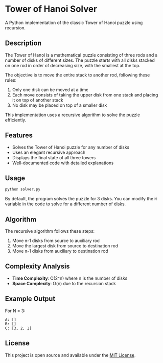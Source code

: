 # Tower of Hanoi Solver

A Python implementation of the classic Tower of Hanoi puzzle using recursion.

## Description

The Tower of Hanoi is a mathematical puzzle consisting of three rods and a number of disks of different sizes. The puzzle starts with all disks stacked on one rod in order of decreasing size, with the smallest at the top.

The objective is to move the entire stack to another rod, following these rules:
1. Only one disk can be moved at a time
2. Each move consists of taking the upper disk from one stack and placing it on top of another stack
3. No disk may be placed on top of a smaller disk

This implementation uses a recursive algorithm to solve the puzzle efficiently.

## Features

- Solves the Tower of Hanoi puzzle for any number of disks
- Uses an elegant recursive approach
- Displays the final state of all three towers
- Well-documented code with detailed explanations

## Usage

```bash
python solver.py
```

By default, the program solves the puzzle for 3 disks. You can modify the `N` variable in the code to solve for a different number of disks.

## Algorithm

The recursive algorithm follows these steps:
1. Move n-1 disks from source to auxiliary rod
2. Move the largest disk from source to destination rod
3. Move n-1 disks from auxiliary to destination rod

## Complexity Analysis

- **Time Complexity**: O(2^n) where n is the number of disks
- **Space Complexity**: O(n) due to the recursion stack

## Example Output

For N = 3:
```
A: []
B: []
C: [3, 2, 1]
```

## License

This project is open source and available under the [MIT License](LICENSE).